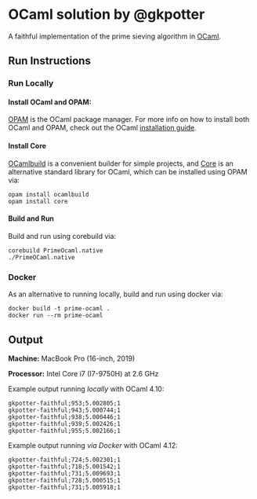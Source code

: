 # OCaml solution by @gkpotter

A faithful implementation of the prime sieving algorithm in [OCaml](https://ocaml.org).

## Run Instructions

### Run Locally
#### Install OCaml and OPAM:

[OPAM](https://opam.ocaml.org) is the OCaml package manager. For more info on how to install both OCaml and OPAM, check out the OCaml [installation guide](https://ocaml.org/docs/install.html).

#### Install Core
[OCamlbuild](https://github.com/ocaml/ocamlbuild) is a convenient builder for simple projects, and [Core](https://opensource.janestreet.com/core/) is an alternative standard library for OCaml, which can be installed using OPAM via:
```
opam install ocamlbuild
opam install core
```
#### Build and Run
Build and run using corebuild via:
```
corebuild PrimeOcaml.native
./PrimeOCaml.native
```

### Docker
As an alternative to running locally, build and run using docker via:
```
docker build -t prime-ocaml .
docker run --rm prime-ocaml
```

## Output
**Machine:** MacBook Pro (16-inch, 2019)

**Processor:** Intel Core i7 (I7-9750H) at 2.6 GHz

Example output running *locally* with OCaml 4.10:
```
gkpotter-faithful;953;5.002805;1
gkpotter-faithful;943;5.000744;1
gkpotter-faithful;938;5.000446;1
gkpotter-faithful;939;5.002426;1
gkpotter-faithful;955;5.002166;1
```
Example output running *via Docker* with OCaml 4.12:
```
gkpotter-faithful;724;5.002301;1
gkpotter-faithful;718;5.001542;1
gkpotter-faithful;731;5.009693;1
gkpotter-faithful;728;5.000515;1
gkpotter-faithful;731;5.005918;1
```
